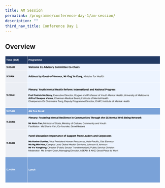 ```yaml
---
title: AM Session
permalink: /programme/conference-day-1/am-session/
description: ""
third_nav_title: Conference Day 1
---
```

## Overview
<div style="display: flex; flex-wrap: wrap;">
  <div style="flex-basis: 100%; max-width: 100%;">
    <img alt="day1_am" src="/images/day1am_v5.png">
  </div>
</div>